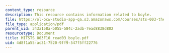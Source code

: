 ```yaml
---
content_type: resource
description: This resource contains information related to boyle.
file: https://ol-ocw-studio-app-qa.s3.amazonaws.com/courses/sts-003-the-rise-of-modern-science-fall-2010/4d8f1a55ac3175209ff9547f5ff22776_MITSTS_003F10_read03_boyle.pdf
file_type: application/pdf
parent_uid: 343a158a-b055-584c-2adb-7ead8838d802
resourcetype: Document
title: MITSTS_003F10_read03_boyle.pdf
uid: 4d8f1a55-ac31-7520-9ff9-547f5ff22776
---
```

